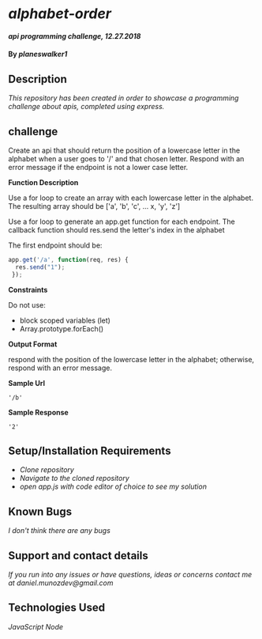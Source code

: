 # _alphabet-order_

#### _api programming challenge, 12.27.2018_

#### By _**planeswalker1**_

## Description

_This repository has been created in order to showcase a programming challenge about apis, completed using express._

## challenge

Create an api that should return the position of a lowercase letter in the alphabet when a user goes to '/' and that chosen letter. Respond with an error message if the endpoint is not a lower case letter.

**Function Description**

Use a for loop to create an array with each lowercase letter in the alphabet. The resulting array should be ['a', 'b', 'c', ... x, 'y', 'z']

Use a for loop to generate an app.get function for each endpoint. The callback function should res.send the letter's index in the alphabet

The first endpoint should be:

```javascript
app.get('/a', function(req, res) {
  res.send("1");
 });
 ```

**Constraints**

Do not use:

* block scoped variables (let)
* Array.prototype.forEach()

**Output Format**

respond with the position of the lowercase letter in the alphabet; otherwise, respond with an error message.

**Sample Url**

```
'/b'
```

**Sample Response**

```
'2'
```

## Setup/Installation Requirements

* _Clone repository_
* _Navigate to the cloned repository_
* _open app.js with code editor of choice to see my solution_

## Known Bugs

_I don't think there are any bugs_

## Support and contact details

_If you run into any issues or have questions, ideas or concerns contact me at daniel.munozdev@gmail.com_

## Technologies Used

_JavaScript_
_Node_